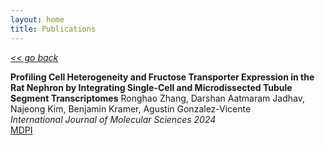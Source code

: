 ```yaml
---
layout: home
title: Publications
---
```

[*<< go back*](index.md)

**Profiling Cell Heterogeneity and Fructose Transporter Expression in the Rat Nephron by Integrating Single-Cell and Microdissected Tubule Segment Transcriptomes**
Ronghao Zhang, Darshan Aatmaram Jadhav, Najeong Kim, Benjamin Kramer, Agustin Gonzalez-Vicente \
*International Journal of Molecular Sciences 2024* \
<a href="https://www.mdpi.com/1422-0067/25/5/3071" target="_blank">MDPI</a>
